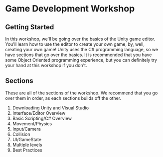 # Game Development Workshop

## Getting Started

In this workshop, we'll be going over the basics of the Unity game editor. You'll learn how to use the editor to create your own game, by, well, creating your own game! Unity uses the C# programming language, so we have sections that go over the basics. It is recommended that you have some Object Oriented programming experience, but you can definitely try your hand at this workshop if you don't.

## Sections

These are all of the sections of the workshop. We recommend that you go over them in order, as each sections builds off the other. 

1. Downloading Unity and Visual Studio 
2. Interface/Editor Overview 
3. Basic Scripting/C# Overview 
4. Movement/Physics 
5. Input/Camera 
6. Collision
7. UI/GameState 
8. Multiple levels 
9. Best Practices

